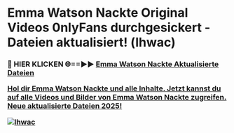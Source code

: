 # Emma Watson Nackte Original Videos 0nlyFans durchgesickert - Dateien aktualisiert! (lhwac)

<h3>🔴 HIER KLICKEN 🌐==►► <a href="https://tinyurl.com/h6vf6nb8" rel="nofollow">Emma Watson Nackte Aktualisierte Dateien

Hol dir Emma Watson Nackte und alle Inhalte. Jetzt kannst du auf alle Videos und Bilder von Emma Watson Nackte zugreifen. Neue aktualisierte Dateien 2025!

[![lhwac](https://i.imgur.com/sD4kR3V.gif)](https://tinyurl.com/h6vf6nb8)
